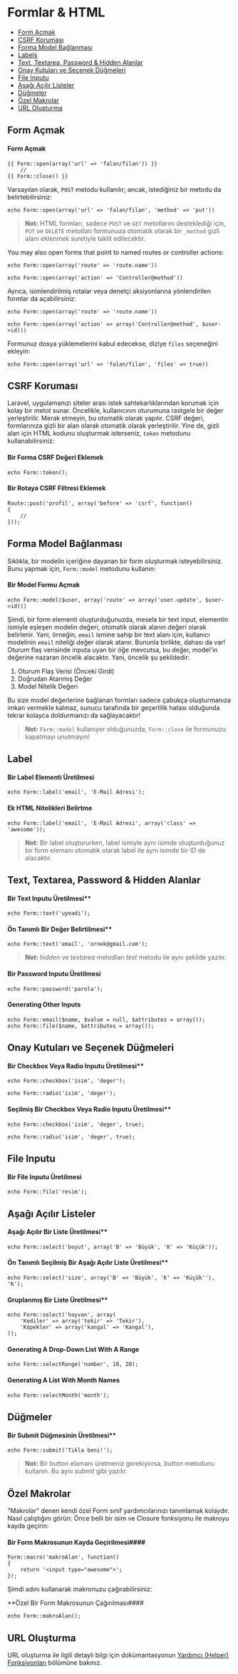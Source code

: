 # Formlar & HTML

- [Form Açmak](#opening-a-form)
- [CSRF Koruması](#csrf-protection)
- [Forma Model Bağlanması](#form-model-binding)
- [Labels](#labels)
- [Text, Textarea, Password & Hidden Alanlar](#text)
- [Onay Kutuları ve Seçenek Düğmeleri](#checkboxes-and-radio-buttons)
- [File Inputu](#file-input)
- [Aşağı Açılır Listeler](#drop-down-lists)
- [Düğmeler](#buttons)
- [Özel Makrolar](#custom-macros)
- [URL Oluşturma](#generating-urls)

<a name="opening-a-form"></a>
## Form Açmak

#### Form Açmak

	{{ Form::open(array('url' => 'falan/filan')) }}
		//
	{{ Form::close() }}

Varsayılan olarak, `POST` metodu kullanılır; ancak, istediğiniz bir metodu da belirtebilirsiniz:

	echo Form::open(array('url' => 'falan/filan', 'method' => 'put'))

> **Not:** HTML formları, sadece `POST` ve `GET` metotlarını desteklediği için, `PUT` ve `DELETE` metotları formunuza otomatik olarak bir `_method` gizli alanı eklenmek suretiyle taklit edilecektir.

You may also open forms that point to named routes or controller actions:

	echo Form::open(array('route' => 'route.name'))

	echo Form::open(array('action' => 'Controller@method'))

Ayrıca, isimlendirilmiş rotalar veya denetçi aksiyonlarına yönlendirilen formlar da açabilirsiniz:

	echo Form::open(array('route' => 'route.name'))

	echo Form::open(array('action' => array('Controller@method', $user->id)))

Formunuz dosya yüklemelerini kabul edecekse, diziye `files` seçeneğini ekleyin:

	echo Form::open(array('url' => 'falan/filan', 'files' => true))

<a name="csrf-protection"></a>
## CSRF Koruması

Laravel, uygulamanızı siteler arası istek sahtekarlıklarından korumak için kolay bir metot sunar. Öncelikle, kullanıcının oturumuna rastgele bir değer yerleştirilir. Merak etmeyin, bu otomatik olarak yapılır. CSRF değeri, formlarınıza gizli bir alan olarak otomatik olarak yerleştirilir. Yine de, gizli alan için HTML kodunu oluşturmak isterseniz, `token` metodunu kullanabilirsiniz:

#### Bir Forma CSRF Değeri Eklemek

	echo Form::token();

#### Bir Rotaya CSRF Filtresi Eklemek

	Route::post('profil', array('before' => 'csrf', function()
	{
		//
	}));

<a name="form-model-binding"></a>
## Forma Model Bağlanması

Sıklıkla, bir modelin içeriğine dayanan bir form oluşturmak isteyebilirsiniz. Bunu yapmak için, `Form::model` metodunu kullanın:

#### Bir Model Formu Açmak

	echo Form::model($user, array('route' => array('user.update', $user->id)))

Şimdi, bir form elementi oluşturduğunuzda, mesela bir text input, elementin ismiyle eşleşen modelin değeri, otomatik olarak alanın değeri olarak belirlenir. Yani, örneğin, `email` ismine sahip bir text alanı için, kullanıcı modelinin `email` niteliği değer olarak atanır. Bununla birlikte, dahası da var! Oturum flaş verisinde inputa uyan bir öğe mevcutsa, bu değer, model'in değerine nazaran öncelik alacaktır. Yani, öncelik şu şekildedir:

1. Oturum Flaş Verisi (Önceki Girdi)
2. Doğrudan Atanmış Değer
3. Model Nitelik Değeri

Bu size model değerlerine bağlanan formları sadece çabukça oluşturmanıza imkan vermekle kalmaz, sunucu tarafında bir geçerlilik hatası olduğunda tekrar kolayca doldurmanızı da sağlayacaktır!

> **Not:** `Form::model` kullanıyor olduğunuzda, `Form::close` ile formunuzu kapatmayı unutmayın!

<a name="labels"></a>
## Label

#### Bir Label Elementi Üretilmesi

	echo Form::label('email', 'E-Mail Adresi');

#### Ek HTML Nitelikleri Belirtme

	echo Form::label('email', 'E-Mail Adresi', array('class' => 'awesome'));

> **Not:** Bir label oluştururken, label ismiyle aynı isimde oluşturduğunuz bir form elemanı otomatik olarak label ile aynı isimde bir ID de alacaktır.

<a name="text"></a>
## Text, Textarea, Password & Hidden Alanlar

#### Bir Text Inputu Üretilmesi**

	echo Form::text('uyeadi');

#### Ön Tanımlı Bir Değer Belirtilmesi**

	echo Form::text('email', 'ornek@gmail.com');

> **Not:** *hidden* ve *textarea* metodları *text* metodu ile aynı şekilde yazılır.

#### Bir Password Inputu Üretilmesi

	echo Form::password('parola');

#### Generating Other Inputs

	echo Form::email($name, $value = null, $attributes = array());
	echo Form::file($name, $attributes = array());

<a name="checkboxes-and-radio-buttons"></a>
## Onay Kutuları ve Seçenek Düğmeleri

#### Bir Checkbox Veya Radio Inputu Üretilmesi**

	echo Form::checkbox('isim', 'deger');

	echo Form::radio('isim', 'deger');

#### Seçilmiş Bir Checkbox Veya Radio Inputu Üretilmesi**

	echo Form::checkbox('isim', 'deger', true);

	echo Form::radio('isim', 'deger', true);

<a name="file-input"></a>
## File Inputu

#### Bir File Inputu Üretilmesi

	echo Form::file('resim');

<a name="drop-down-lists"></a>
## Aşağı Açılır Listeler

#### Aşağı Açılır Bir Liste Üretilmesi**

	echo Form::select('boyut', array('B' => 'Büyük', 'K' => 'Küçük'));

#### Ön Tanımlı Seçilmiş Bir Aşağı Açılır Liste Üretilmesi**

	echo Form::select('size', array('B' => 'Büyük', 'K' => 'Küçük''), 'K');

#### Gruplanmış Bir Liste Üretilmesi**

	echo Form::select('hayvan', array(
		'Kediler' => array('tekir' => 'Tekir'),
		'Köpekler' => array('kangal' => 'Kangal'),
	));

#### Generating A Drop-Down List With A Range

    echo Form::selectRange('number', 10, 20);

#### Generating A List With Month Names

    echo Form::selectMonth('month');

<a name="buttons"></a>
## Düğmeler

#### Bir Submit Düğmesinin Üretilmesi**

	echo Form::submit('Tıkla beni!');

> **Not:** Bir button elamanı üretmeniz gerekiyorsa, *button* metodunu kullanın. Bu aynı *submit* gibi yazılır.

<a name="custom-macros"></a>
## Özel Makrolar

"Makrolar" denen kendi özel Form sınıf yardımcılarınızı tanımlamak kolaydır. Nasıl çalıştığını görün: Önce belli bir isim ve Closure fonksiyonu ile makroyu kayda geçirin:

#### Bir Form Makrosunun Kayda Geçirilmesi####

	Form::macro('makroAlan', function()
	{
		return '<input type="awesome">';
	});

Şimdi adını kullanarak makronuzu çağırabilirsiniz:

**Özel Bir Form Makrosunun Çağırılması####

	echo Form::makroAlan();

<a name="generating-urls"></a>
## URL Oluşturma

URL oluşturma ile ilgili detaylı bilgi için dokümantasyonun <a href="/docs/helpers#urls">Yardımcı (Helper) Fonksiyonları</a> bölümüne bakınız.
